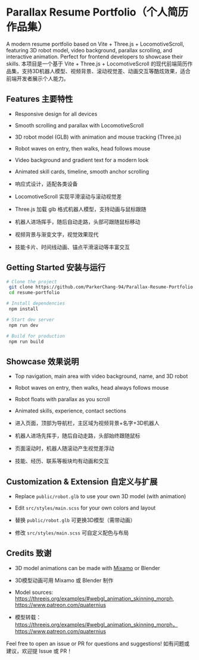 # Parallax Resume Portfolio（个人简历作品集）

A modern resume portfolio based on Vite + Three.js + LocomotiveScroll, featuring 3D robot model, video background, parallax scrolling, and interactive animation. Perfect for frontend developers to showcase their skills.
本项目是一个基于 Vite + Three.js + LocomotiveScroll 的现代前端简历作品集，支持3D机器人模型、视频背景、滚动视觉差、动画交互等酷炫效果，适合前端开发者展示个人能力。

## Features 主要特性
- Responsive design for all devices
- Smooth scrolling and parallax with LocomotiveScroll
- 3D robot model (GLB) with animation and mouse tracking (Three.js)
- Robot waves on entry, then walks, head follows mouse
- Video background and gradient text for a modern look
- Animated skill cards, timeline, smooth anchor scrolling

- 响应式设计，适配各类设备
- LocomotiveScroll 实现平滑滚动与滚动视觉差
- Three.js 加载 glb 格式机器人模型，支持动画与鼠标跟随
- 机器人进场挥手，随后自动走路，头部可跟随鼠标移动
- 视频背景与渐变文字，视觉效果现代
- 技能卡片、时间线动画、锚点平滑滚动等丰富交互

## Getting Started 安装与运行
```bash
# Clone the project
 git clone https://github.com/ParkerChang-94/Parallax-Resume-Portfolio.git
 cd resume-portfolio

# Install dependencies
 npm install

# Start dev server
 npm run dev

# Build for production
 npm run build
```

## Showcase 效果说明
- Top navigation, main area with video background, name, and 3D robot
- Robot waves on entry, then walks, head always follows mouse
- Robot floats with parallax as you scroll
- Animated skills, experience, contact sections

- 进入页面，顶部为导航栏，主区域为视频背景+名字+3D机器人
- 机器人进场先挥手，随后自动走路，头部始终跟随鼠标
- 页面滚动时，机器人随滚动产生视觉差浮动
- 技能、经历、联系等板块均有动画和交互

## Customization & Extension 自定义与扩展
- Replace `public/robot.glb` to use your own 3D model (with animation)
- Edit `src/styles/main.scss` for your own colors and layout

- 替换 `public/robot.glb` 可更换3D模型（需带动画）
- 修改 `src/styles/main.scss` 可自定义配色与布局

## Credits 致谢
- 3D model animations can be made with [Mixamo](https://www.mixamo.com/) or Blender
- 3D模型动画可用 Mixamo 或 Blender 制作

- Model sources: https://threejs.org/examples/#webgl_animation_skinning_morph, https://www.patreon.com/quaternius
- 模型转载：https://threejs.org/examples/#webgl_animation_skinning_morph，   https://www.patreon.com/quaternius

Feel free to open an issue or PR for questions and suggestions!
如有问题或建议，欢迎提 Issue 或 PR！ 
